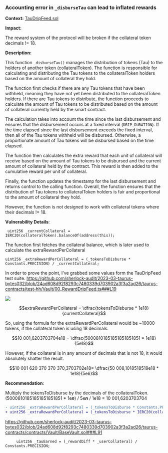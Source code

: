 ### Accounting error in `_disburseTau` can lead to inflated rewards

**Context:**
[TauDripFeed.sol](https://github.com/sherlock-audit/2023-03-taurus-bytes032/blob/24ad608d92f8293c7480339d703902a3f3a2ad26/taurus-contracts/contracts/Vault/TauDripFeed.sol###L96)


**Impact:**

The reward system of the protocol will be broken if the collateral token decimals != 18.


**Description:**

This function `_disburseTau()` manages the distribution of tokens (Tau) to the holders of another token (collateralToken). The function is responsible for calculating and distributing the Tau tokens to the collateralToken holders based on the amount of collateral they hold.

The function first checks if there are any Tau tokens that have been withheld, meaning they have not yet been distributed to the collateralToken holders. If there are Tau tokens to distribute, the function proceeds to calculate the amount of Tau tokens to be distributed based on the amount of collateral currently held by the smart contract.

The calculation takes into account the time since the last disbursement and ensures that the disbursement occurs at a fixed interval (`DRIP_DURATION`). If the time elapsed since the last disbursement exceeds the fixed interval, then all of the Tau tokens withheld will be disbursed. Otherwise, a proportionate amount of Tau tokens will be disbursed based on the time elapsed.

The function then calculates the extra reward that each unit of collateral will receive based on the amount of Tau tokens to be disbursed and the current amount of collateral held by the contract. This reward is then added to the cumulative reward per unit of collateral.

Finally, the function updates the timestamp for the last disbursement and returns control to the calling function. Overall, the function ensures that the distribution of Tau tokens to collateralToken holders is fair and proportional to the amount of collateral they hold.

However, the function is not designed to work with collateral tokens where their decimals != 18.

**Vulnerability Details**:

```solidity
 uint256 _currentCollateral = IERC20(collateralToken).balanceOf(address(this));
```

The function first fetches the collateral balance, which is later used to calculate the extraRewardPerCollateral

```solidity
uint256 _extraRewardPerCollateral = (_tokensToDisburse * Constants.PRECISION) / _currentCollateral;
```

In order to prove the point, I've grabbed some values form the TauDripFeed test suite. 
https://github.com/sherlock-audit/2023-03-taurus-bytes032/blob/24ad608d92f8293c7480339d703902a3f3a2ad26/taurus-contracts/test-hh/Vault/00_RewardDripFeed.ts###L19

![](https://i.imgur.com/DB2PYTW.jpg)

$$extraRewardPerCollateral = \dfrac{tokensToDisburse * 1e18}{currentCollateral}$$

So, using the formula for the extraRewardPerCollateral would be ~10000 tokens, if the collateral token is using 18 decimals. 

$$10 001,6203703704e18 = \dfrac{50008101851851851851851 * 1e18}{5e18}$$

However, if the collateral is in any amount of decimals that is not 18, it would absolutely shatter the result. 

$$10 001 620 370 370 370,3703702e18= \dfrac{50 008,1018518519e18 * 1e18}{5e6}$$


**Recommendation**:

Multiply the tokensToDisburse by the decimals of the collateralToken.
(50008101851851851851851 * 1e***n***) / 5e***n*** / 1e18 = 10 001,6203703704


```diff
- uint256 _extraRewardPerCollateral = (_tokensToDisburse * Constants.PRECISION) / _currentCollateral;
+ uint256 _extraRewardPerCollateral = (_tokensToDisburse * IERC20(collateralToken).decimals()) / _currentCollateral;
```

https://github.com/sherlock-audit/2023-03-taurus-bytes032/blob/24ad608d92f8293c7480339d703902a3f3a2ad26/taurus-contracts/contracts/Vault/BaseVault.sol###L91

```solidity
     uint256 _tauEarned = (_rewardDiff * _userCollateral) / Constants.PRECISION;
```